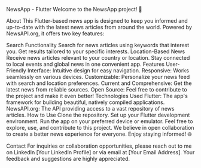 NewsApp - Flutter
Welcome to the NewsApp project! 📰

About
This Flutter-based news app is designed to keep you informed and up-to-date with the latest news articles from around the world. Powered by NewsAPI.org, it offers two key features:

Search Functionality
Search for news articles using keywords that interest you.
Get results tailored to your specific interests.
Location-Based News
Receive news articles relevant to your country or location.
Stay connected to local events and global news in one convenient app.
Features
User-Friendly Interface: Intuitive design for easy navigation.
Responsive: Works seamlessly on various devices.
Customizable: Personalize your news feed with search and location preferences.
Current and Comprehensive: Get the latest news from reliable sources.
Open Source: Feel free to contribute to the project and make it even better!
Technologies Used
Flutter: The app's framework for building beautiful, natively compiled applications.
NewsAPI.org: The API providing access to a vast repository of news articles.
How to Use
Clone the repository.
Set up your Flutter development environment.
Run the app on your preferred device or emulator.
Feel free to explore, use, and contribute to this project. We believe in open collaboration to create a better news experience for everyone. Enjoy staying informed! 🌐

Contact
For inquiries or collaboration opportunities, please reach out to me on LinkedIn [Your LinkedIn Profile] or via email at [Your Email Address]. Your feedback and suggestions are highly appreciated.
